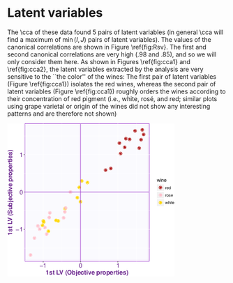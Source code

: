 # Latent variables

The \cca 
of these data
found $5$ pairs of latent variables (in general \cca will find a maximum 
of
$\min(I,J)$ pairs of latent variables). 
The values of the canonical correlations are shown in Figure \ref{fig:Rsv}.
The first and second canonical correlations are very high ($.98$ and $.85$),
and so we will only consider them here.
As shown in Figures \ref{fig:cca1} and \ref{fig:cca2},
the latent variables extracted by the analysis are very sensitive to 
the ``the color'' of the wines: 
The first pair of latent variables
(Figure \ref{fig:cca1}) isolates the red wines, 
whereas the second
pair of latent variables (Figure \ref{fig:cca1}) 
roughly orders the wines according to their concentration of red pigment (i.e., 
white, rosé, and red; similar plots using grape varietal or origin of the wines did not show any interesting patterns and are therefore not shown)

![Latent variables](figures/winecca-lvs-1.png)
